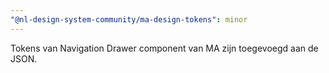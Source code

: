 ```yaml
---
"@nl-design-system-community/ma-design-tokens": minor
---
```


Tokens van Navigation Drawer component van MA zijn toegevoegd aan de JSON.
